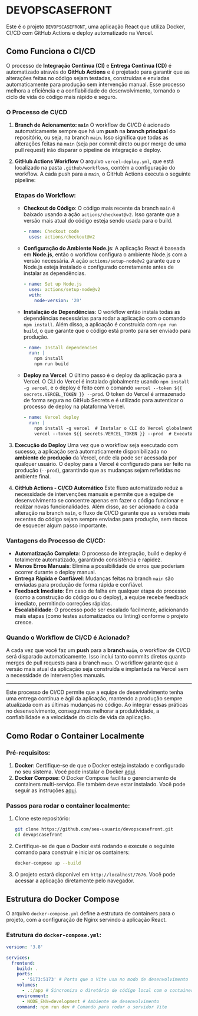 # DEVOPSCASEFRONT

Este é o projeto `DEVOPSCASEFRONT`, uma aplicação React que utiliza Docker, CI/CD com GitHub Actions e deploy automatizado na Vercel.

## Como Funciona o CI/CD

O processo de **Integração Contínua (CI)** e **Entrega Contínua (CD)** é automatizado através do **GitHub Actions** e é projetado para garantir que as alterações feitas no código sejam testadas, construídas e enviadas automaticamente para produção sem intervenção manual. Esse processo melhora a eficiência e a confiabilidade do desenvolvimento, tornando o ciclo de vida do código mais rápido e seguro.

### O Processo de CI/CD

1. **Branch de Acionamento: `main`**
   O workflow de CI/CD é acionado automaticamente sempre que há um **push** na **branch principal** do repositório, ou seja, na branch `main`. Isso significa que todas as alterações feitas na `main` (seja por commit direto ou por merge de uma pull request) irão disparar o pipeline de integração e deploy.

2. **GitHub Actions Workflow**
   O arquivo `vercel-deploy.yml`, que está localizado na pasta `.github/workflows`, contém a configuração do workflow. A cada push para a `main`, o GitHub Actions executa o seguinte pipeline:

   ### Etapas do Workflow:

   - **Checkout do Código**: O código mais recente da branch `main` é baixado usando a ação `actions/checkout@v2`. Isso garante que a versão mais atual do código esteja sendo usada para o build.

     ```yaml
     - name: Checkout code
       uses: actions/checkout@v2
     ```

   - **Configuração do Ambiente Node.js**: A aplicação React é baseada em **Node.js**, então o workflow configura o ambiente Node.js com a versão necessária. A ação `actions/setup-node@v2` garante que o Node.js esteja instalado e configurado corretamente antes de instalar as dependências.

     ```yaml
     - name: Set up Node.js
       uses: actions/setup-node@v2
       with:
         node-version: '20'
     ```

   - **Instalação de Dependências**: O workflow então instala todas as dependências necessárias para rodar a aplicação com o comando `npm install`. Além disso, a aplicação é construída com `npm run build`, o que garante que o código está pronto para ser enviado para produção.

     ```yaml
     - name: Install dependencies
       run: |
         npm install
         npm run build
     ```

   - **Deploy na Vercel**: O último passo é o deploy da aplicação para a Vercel. O CLI do Vercel é instalado globalmente usando `npm install -g vercel`, e o deploy é feito com o comando `vercel --token ${{ secrets.VERCEL_TOKEN }} --prod`. O token do Vercel é armazenado de forma segura no GitHub Secrets e é utilizado para autenticar o processo de deploy na plataforma Vercel.

     ```yaml
     - name: Vercel deploy
       run: |
         npm install -g vercel  # Instalar o CLI do Vercel globalmente
         vercel --token ${{ secrets.VERCEL_TOKEN }} --prod  # Executar o deploy na Vercel em produção
     ```

3. **Execução do Deploy**
   Uma vez que o workflow seja executado com sucesso, a aplicação será automaticamente disponibilizada no **ambiente de produção** da Vercel, onde ela pode ser acessada por qualquer usuário. O deploy para a Vercel é configurado para ser feito na produção (`--prod`), garantindo que as mudanças sejam refletidas no ambiente final.

4. **GitHub Actions - CI/CD Automático**
   Este fluxo automatizado reduz a necessidade de intervenções manuais e permite que a equipe de desenvolvimento se concentre apenas em fazer o código funcionar e realizar novas funcionalidades. Além disso, ao ser acionado a cada alteração na branch `main`, o fluxo de CI/CD garante que as versões mais recentes do código sejam sempre enviadas para produção, sem riscos de esquecer algum passo importante.

### Vantagens do Processo de CI/CD:

- **Automatização Completa**: O processo de integração, build e deploy é totalmente automatizado, garantindo consistência e rapidez.
- **Menos Erros Manuais**: Elimina a possibilidade de erros que poderiam ocorrer durante o deploy manual.
- **Entrega Rápida e Confiável**: Mudanças feitas na branch `main` são enviadas para produção de forma rápida e confiável.
- **Feedback Imediato**: Em caso de falha em qualquer etapa do processo (como a construção do código ou o deploy), a equipe recebe feedback imediato, permitindo correções rápidas.
- **Escalabilidade**: O processo pode ser escalado facilmente, adicionando mais etapas (como testes automatizados ou linting) conforme o projeto cresce.

### Quando o Workflow de CI/CD é Acionado?

A cada vez que você faz um **push** para a **branch `main`**, o workflow de CI/CD será disparado automaticamente. Isso inclui tanto commits diretos quanto merges de pull requests para a branch `main`. O workflow garante que a versão mais atual da aplicação seja construída e implantada na Vercel sem a necessidade de intervenções manuais.

---

Este processo de CI/CD permite que a equipe de desenvolvimento tenha uma entrega contínua e ágil da aplicação, mantendo a produção sempre atualizada com as últimas mudanças no código. Ao integrar essas práticas no desenvolvimento, conseguimos melhorar a produtividade, a confiabilidade e a velocidade do ciclo de vida da aplicação.

## Como Rodar o Container Localmente

### Pré-requisitos:

1. **Docker**: Certifique-se de que o Docker esteja instalado e configurado no seu sistema. Você pode instalar o Docker [aqui](https://www.docker.com/get-started).
2. **Docker Compose**: O Docker Compose facilita o gerenciamento de containers multi-serviço. Ele também deve estar instalado. Você pode seguir as instruções [aqui](https://docs.docker.com/compose/install/).

### Passos para rodar o container localmente:

1. Clone este repositório:

   ```bash
   git clone https://github.com/seu-usuario/devopscasefront.git
   cd devopscasefront
   ```

2. Certifique-se de que o Docker está rodando e execute o seguinte comando para construir e iniciar os containers:

   ```bash
   docker-compose up --build
   ```

3. O projeto estará disponível em `http://localhost/7676`. Você pode acessar a aplicação diretamente pelo navegador.

## Estrutura do Docker Compose

O arquivo `docker-compose.yml` define a estrutura de containers para o projeto, com a configuração de Nginx servindo a aplicação React.

### Estrutura do `docker-compose.yml`:

```yaml
version: '3.8'

services:
  frontend:
    build: .
    ports:
      - '5173:5173' # Porta que o Vite usa no modo de desenvolvimento
    volumes:
      - .:/app # Sincroniza o diretório de código local com o container
    environment:
      - NODE_ENV=development # Ambiente de desenvolvimento
    command: npm run dev # Comando para rodar o servidor Vite

```
